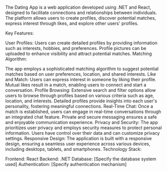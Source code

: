 The Dating App is a web application developed using .NET and React, designed to facilitate connections and relationships between individuals. The platform allows users to create profiles, discover potential matches, express interest through likes, and explore other users' profiles.

Key Features:

User Profiles:
Users can create detailed profiles by providing information such as interests, hobbies, and preferences.
Profile pictures can be uploaded to enhance visibility and attract potential matches.
Matching Algorithm:

The app employs a sophisticated matching algorithm to suggest potential matches based on user preferences, location, and shared interests.
Like and Match:
Users can express interest in someone by liking their profile.
Mutual likes result in a match, enabling users to connect and start a conversation.
Profile Browsing:
Extensive search and filter options allow users to browse through profiles based on various criteria such as age, location, and interests.
Detailed profiles provide insights into each user's personality, fostering meaningful connections.
Real-Time Chat:
Once a match is established, users can engage in real-time conversations through an integrated chat feature.
Private and secure messaging ensures a safe and enjoyable communication experience.
Privacy and Security:
The app prioritizes user privacy and employs security measures to protect personal information.
Users have control over their data and can customize privacy settings.
Responsive Design:
The application is built with a responsive design, ensuring a seamless user experience across various devices, including desktops, tablets, and smartphones.
Technology Stack:

Frontend: React
Backend: .NET
Database: [Specify the database system used]
Authentication: [Specify authentication mechanism]
